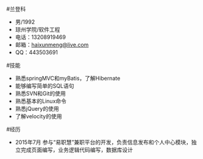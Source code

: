 #兰登科
+ 男/1992  
+ 琼州学院/软件工程
+ 电话：13208919469
+ 邮箱：haixunmeng@live.com
+ QQ：443503691

#技能
+ 熟悉springMVC和myBatis，了解Hibernate
+ 能够编写简单的SQL语句
+ 熟悉SVN和Git的使用
+ 熟悉基本的Linux命令
+ 熟悉jQuery的使用
+ 了解velocity的使用

#经历
+ 2015年7月 参与“易职慧”兼职平台的开发，负责信息发布和个人中心模块，独立完成页面编写，业务逻辑代码编写，数据库设计
